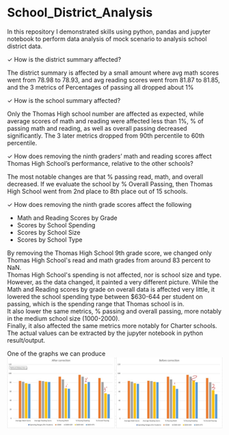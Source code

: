 # School_District_Analysis

In this repository I demonstrated skills using python, pandas and jupyter notebook to perform data analysis of mock scenario to analysis school district data.  

✓ How is the district summary affected?

The district summary is affected by a small amount where avg math scores went from 78.98 to 78.93, and avg reading scores went from 81.87 to 81.85, and the 3 metrics of Percentages of passing all dropped about 1%

✓ How is the school summary affected?

Only the Thomas High school number are affected as expected, while average scores of math and reading were affected less than 1%, % of passing math and reading, as well as overall passing decreased significantly.  The 3 later metrics dropped from 90th percentile to 60th percentile.

✓ How does removing the ninth graders’ math and reading scores affect Thomas High School’s performance, relative to the other schools?

The most notable changes are that % passing read, math, and overall decreased.  If we evaluate the school by % Overall Passing, then Thomas High School went from 2nd place to 8th place out of 15 schools.  

✓ How does removing the ninth grade scores affect the following
- Math and Reading Scores by Grade
- Scores by School Spending
- Scores by School Size
- Scores by School Type

By removing the Thomas High School 9th grade score, we changed only Thomas High School's read and math grades from around 83 percent to NaN.  
Thomas High School's spending is not affected, nor is school size and type.  However, as the data changed, it painted a very different picture. 
While the Math and Reading scores by grade on overall data is affected very little, it lowered the school spending type between $630-644 per student on passing, which is the spending range that Thomas school is in.  
It also lower the same metrics, % passing and overall passing, more notably in the medium school size (1000-2000).  
Finally, it also affected the same metrics more notably for Charter schools.  The actual values can be extracted by the jupyter notebook in python result/output.

One of the graphs we can produce
 ![graph](beforeandafter.jpg)
